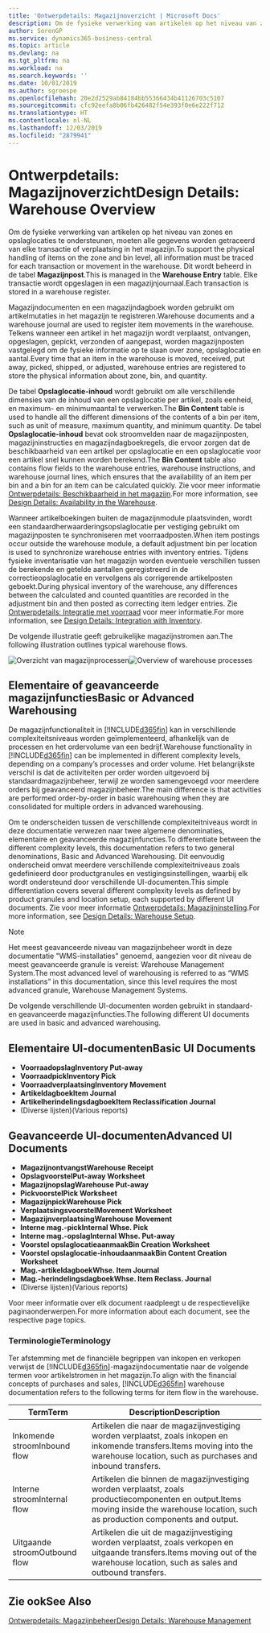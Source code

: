 ```yaml
---
title: 'Ontwerpdetails: Magazijnoverzicht | Microsoft Docs'
description: Om de fysieke verwerking van artikelen op het niveau van zones en opslaglocaties te ondersteunen, moeten alle gegevens worden getraceerd van elke transactie of verplaatsing in het magazijn. Dit wordt beheerd in de tabel **Magazijnpost**. Elke transactie wordt opgeslagen in een magazijnjournaal.
author: SorenGP
ms.service: dynamics365-business-central
ms.topic: article
ms.devlang: na
ms.tgt_pltfrm: na
ms.workload: na
ms.search.keywords: ''
ms.date: 10/01/2019
ms.author: sgroespe
ms.openlocfilehash: 20e2d2529ab84184bb55366434b41126703c5107
ms.sourcegitcommit: cfc92eefa8b06fb426482f54e393f0e6e222f712
ms.translationtype: HT
ms.contentlocale: nl-NL
ms.lasthandoff: 12/03/2019
ms.locfileid: "2879941"
---
```

# <a name="design-details-warehouse-overview"></a><span data-ttu-id="8a987-105">Ontwerpdetails: Magazijnoverzicht</span><span class="sxs-lookup"><span data-stu-id="8a987-105">Design Details: Warehouse Overview</span></span>
<span data-ttu-id="8a987-106">Om de fysieke verwerking van artikelen op het niveau van zones en opslaglocaties te ondersteunen, moeten alle gegevens worden getraceerd van elke transactie of verplaatsing in het magazijn.</span><span class="sxs-lookup"><span data-stu-id="8a987-106">To support the physical handling of items on the zone and bin level, all information must be traced for each transaction or movement in the warehouse.</span></span> <span data-ttu-id="8a987-107">Dit wordt beheerd in de tabel **Magazijnpost**.</span><span class="sxs-lookup"><span data-stu-id="8a987-107">This is managed in the **Warehouse Entry** table.</span></span> <span data-ttu-id="8a987-108">Elke transactie wordt opgeslagen in een magazijnjournaal.</span><span class="sxs-lookup"><span data-stu-id="8a987-108">Each transaction is stored in a warehouse register.</span></span>  

<span data-ttu-id="8a987-109">Magazijndocumenten en een magazijndagboek worden gebruikt om artikelmutaties in het magazijn te registreren.</span><span class="sxs-lookup"><span data-stu-id="8a987-109">Warehouse documents and a warehouse journal are used to register item movements in the warehouse.</span></span> <span data-ttu-id="8a987-110">Telkens wanneer een artikel in het magazijn wordt verplaatst, ontvangen, opgeslagen, gepickt, verzonden of aangepast, worden magazijnposten vastgelegd om de fysieke informatie op te slaan over zone, opslaglocatie en aantal.</span><span class="sxs-lookup"><span data-stu-id="8a987-110">Every time that an item in the warehouse is moved, received, put away, picked, shipped, or adjusted, warehouse entries are registered to store the physical information about zone, bin, and quantity.</span></span>

<span data-ttu-id="8a987-111">De tabel **Opslaglocatie-inhoud** wordt gebruikt om alle verschillende dimensies van de inhoud van een opslaglocatie per artikel, zoals eenheid, en maximum- en minimumaantal te verwerken.</span><span class="sxs-lookup"><span data-stu-id="8a987-111">The **Bin Content** table is used to handle all the different dimensions of the contents of a bin per item, such as unit of measure, maximum quantity, and minimum quantity.</span></span> <span data-ttu-id="8a987-112">De tabel **Opslaglocatie-inhoud** bevat ook stroomvelden naar de magazijnposten, magazijninstructies en magazijndagboekregels, die ervoor zorgen dat de beschikbaarheid van een artikel per opslaglocatie en een opslaglocatie voor een artikel snel kunnen worden berekend.</span><span class="sxs-lookup"><span data-stu-id="8a987-112">The **Bin Content** table also contains flow fields to the warehouse entries, warehouse instructions, and warehouse journal lines, which ensures that the availability of an item per bin and a bin for an item can be calculated quickly.</span></span> <span data-ttu-id="8a987-113">Zie voor meer informatie [Ontwerpdetails: Beschikbaarheid in het magazijn](design-details-availability-in-the-warehouse.md).</span><span class="sxs-lookup"><span data-stu-id="8a987-113">For more information, see [Design Details: Availability in the Warehouse](design-details-availability-in-the-warehouse.md).</span></span>  

<span data-ttu-id="8a987-114">Wanneer artikelboekingen buiten de magazijnmodule plaatsvinden, wordt een standaardherwaarderingsopslaglocatie per vestiging gebruikt om magazijnposten te synchroniseren met voorraadposten.</span><span class="sxs-lookup"><span data-stu-id="8a987-114">When item postings occur outside the warehouse module, a default adjustment bin per location is used to synchronize warehouse entries with inventory entries.</span></span> <span data-ttu-id="8a987-115">Tijdens fysieke inventarisatie van het magazijn worden eventuele verschillen tussen de berekende en getelde aantallen geregistreerd in de correctieopslaglocatie en vervolgens als corrigerende artikelposten geboekt.</span><span class="sxs-lookup"><span data-stu-id="8a987-115">During physical inventory of the warehouse, any differences between the calculated and counted quantities are recorded in the adjustment bin and then posted as correcting item ledger entries.</span></span> <span data-ttu-id="8a987-116">Zie [Ontwerpdetails: Integratie met voorraad](design-details-integration-with-inventory.md) voor meer informatie.</span><span class="sxs-lookup"><span data-stu-id="8a987-116">For more information, see [Design Details: Integration with Inventory](design-details-integration-with-inventory.md).</span></span>  

<span data-ttu-id="8a987-117">De volgende illustratie geeft gebruikelijke magazijnstromen aan.</span><span class="sxs-lookup"><span data-stu-id="8a987-117">The following illustration outlines typical warehouse flows.</span></span>  

<span data-ttu-id="8a987-118">![Overzicht van magazijnprocessen](media/design_details_warehouse_management_overview.png "Overzicht van magazijnprocessen")</span><span class="sxs-lookup"><span data-stu-id="8a987-118">![Overview of warehouse processes](media/design_details_warehouse_management_overview.png "Overview of warehouse processes")</span></span>  

## <a name="basic-or-advanced-warehousing"></a><span data-ttu-id="8a987-119">Elementaire of geavanceerde magazijnfuncties</span><span class="sxs-lookup"><span data-stu-id="8a987-119">Basic or Advanced Warehousing</span></span>  
<span data-ttu-id="8a987-120">De magazijnfunctionaliteit in [!INCLUDE[d365fin](includes/d365fin_md.md)] kan in verschillende complexiteitsniveaus worden geïmplementeerd, afhankelijk van de processen en het ordervolume van een bedrijf.</span><span class="sxs-lookup"><span data-stu-id="8a987-120">Warehouse functionality in [!INCLUDE[d365fin](includes/d365fin_md.md)] can be implemented in different complexity levels, depending on a company’s processes and order volume.</span></span> <span data-ttu-id="8a987-121">Het belangrijkste verschil is dat de activiteiten per order worden uitgevoerd bij standaardmagazijnbeheer, terwijl ze worden samengevoegd voor meerdere orders bij geavanceerd magazijnbeheer.</span><span class="sxs-lookup"><span data-stu-id="8a987-121">The main difference is that activities are performed order-by-order in basic warehousing when they are consolidated for multiple orders in advanced warehousing.</span></span>  

 <span data-ttu-id="8a987-122">Om te onderscheiden tussen de verschillende complexiteitniveaus wordt in deze documentatie verwezen naar twee algemene denominaties, elementaire en geavanceerde magazijnfuncties.</span><span class="sxs-lookup"><span data-stu-id="8a987-122">To differentiate between the different complexity levels, this documentation refers to two general denominations, Basic and Advanced Warehousing.</span></span> <span data-ttu-id="8a987-123">Dit eenvoudig onderscheid omvat meerdere verschillende complexiteitniveaus zoals gedefinieerd door productgranules en vestigingsinstellingen, waarbij elk wordt ondersteund door verschillende UI-documenten.</span><span class="sxs-lookup"><span data-stu-id="8a987-123">This simple differentiation covers several different complexity levels as defined by product granules and location setup, each supported by different UI documents.</span></span> <span data-ttu-id="8a987-124">Zie voor meer informatie [Ontwerpdetails: Magazijninstelling](design-details-warehouse-setup.md).</span><span class="sxs-lookup"><span data-stu-id="8a987-124">For more information, see [Design Details: Warehouse Setup](design-details-warehouse-setup.md).</span></span>  

> [!NOTE]  
>  <span data-ttu-id="8a987-125">Het meest geavanceerde niveau van magazijnbeheer wordt in deze documentatie "WMS-installaties" genoemd, aangezien voor dit niveau de meest geavanceerde granule is vereist: Warehouse Management System.</span><span class="sxs-lookup"><span data-stu-id="8a987-125">The most advanced level of warehousing is referred to as “WMS installations” in this documentation, since this level requires the most advanced granule, Warehouse Management Systems.</span></span>  

 <span data-ttu-id="8a987-126">De volgende verschillende UI-documenten worden gebruikt in standaard- en geavanceerde magazijnfuncties.</span><span class="sxs-lookup"><span data-stu-id="8a987-126">The following different UI documents are used in basic and advanced warehousing.</span></span>  

## <a name="basic-ui-documents"></a><span data-ttu-id="8a987-127">Elementaire UI-documenten</span><span class="sxs-lookup"><span data-stu-id="8a987-127">Basic UI Documents</span></span>  

-   <span data-ttu-id="8a987-128">**Voorraadopslag**</span><span class="sxs-lookup"><span data-stu-id="8a987-128">**Inventory Put-away**</span></span>  
-   <span data-ttu-id="8a987-129">**Voorraadpick**</span><span class="sxs-lookup"><span data-stu-id="8a987-129">**Inventory Pick**</span></span>  
-   <span data-ttu-id="8a987-130">**Voorraadverplaatsing**</span><span class="sxs-lookup"><span data-stu-id="8a987-130">**Inventory Movement**</span></span>  
-   <span data-ttu-id="8a987-131">**Artikeldagboek**</span><span class="sxs-lookup"><span data-stu-id="8a987-131">**Item Journal**</span></span>  
-   <span data-ttu-id="8a987-132">**Artikelherindelingsdagboek**</span><span class="sxs-lookup"><span data-stu-id="8a987-132">**Item Reclassification Journal**</span></span>  
-   <span data-ttu-id="8a987-133">(Diverse lijsten)</span><span class="sxs-lookup"><span data-stu-id="8a987-133">(Various reports)</span></span>  

## <a name="advanced-ui-documents"></a><span data-ttu-id="8a987-134">Geavanceerde UI-documenten</span><span class="sxs-lookup"><span data-stu-id="8a987-134">Advanced UI Documents</span></span>  

-   <span data-ttu-id="8a987-135">**Magazijnontvangst**</span><span class="sxs-lookup"><span data-stu-id="8a987-135">**Warehouse Receipt**</span></span>  
-   <span data-ttu-id="8a987-136">**Opslagvoorstel**</span><span class="sxs-lookup"><span data-stu-id="8a987-136">**Put-away Worksheet**</span></span>  
-   <span data-ttu-id="8a987-137">**Magazijnopslag**</span><span class="sxs-lookup"><span data-stu-id="8a987-137">**Warehouse Put-away**</span></span>  
-   <span data-ttu-id="8a987-138">**Pickvoorstel**</span><span class="sxs-lookup"><span data-stu-id="8a987-138">**Pick Worksheet**</span></span>  
-   <span data-ttu-id="8a987-139">**Magazijnpick**</span><span class="sxs-lookup"><span data-stu-id="8a987-139">**Warehouse Pick**</span></span>  
-   <span data-ttu-id="8a987-140">**Verplaatsingsvoorstel**</span><span class="sxs-lookup"><span data-stu-id="8a987-140">**Movement Worksheet**</span></span>  
-   <span data-ttu-id="8a987-141">**Magazijnverplaatsing**</span><span class="sxs-lookup"><span data-stu-id="8a987-141">**Warehouse Movement**</span></span>  
-   <span data-ttu-id="8a987-142">**Interne mag.-pick**</span><span class="sxs-lookup"><span data-stu-id="8a987-142">**Internal Whse. Pick**</span></span>  
-   <span data-ttu-id="8a987-143">**Interne mag.-opslag**</span><span class="sxs-lookup"><span data-stu-id="8a987-143">**Internal Whse. Put-away**</span></span>  
-   <span data-ttu-id="8a987-144">**Voorstel opslaglocatieaanmaak**</span><span class="sxs-lookup"><span data-stu-id="8a987-144">**Bin Creation Worksheet**</span></span>  
-   <span data-ttu-id="8a987-145">**Voorstel opslaglocatie-inhoudaanmaak**</span><span class="sxs-lookup"><span data-stu-id="8a987-145">**Bin Content Creation Worksheet**</span></span>  
-   <span data-ttu-id="8a987-146">**Mag.-artikeldagboek**</span><span class="sxs-lookup"><span data-stu-id="8a987-146">**Whse. Item Journal**</span></span>  
-   <span data-ttu-id="8a987-147">**Mag.-herindelingsdagboek**</span><span class="sxs-lookup"><span data-stu-id="8a987-147">**Whse. Item Reclass. Journal**</span></span>  
-   <span data-ttu-id="8a987-148">(Diverse lijsten)</span><span class="sxs-lookup"><span data-stu-id="8a987-148">(Various reports)</span></span>  

<span data-ttu-id="8a987-149">Voor meer informatie over elk document raadpleegt u de respectievelijke paginaonderwerpen.</span><span class="sxs-lookup"><span data-stu-id="8a987-149">For more information about each document, see the respective page topics.</span></span>  

### <a name="terminology"></a><span data-ttu-id="8a987-150">Terminologie</span><span class="sxs-lookup"><span data-stu-id="8a987-150">Terminology</span></span>  
<span data-ttu-id="8a987-151">Ter afstemming met de financiële begrippen van inkopen en verkopen verwijst de [!INCLUDE[d365fin](includes/d365fin_md.md)]-magazijndocumentatie naar de volgende termen voor artikelstromen in het magazijn.</span><span class="sxs-lookup"><span data-stu-id="8a987-151">To align with the financial concepts of purchases and sales, [!INCLUDE[d365fin](includes/d365fin_md.md)] warehouse documentation refers to the following terms for item flow in the warehouse.</span></span>  

|<span data-ttu-id="8a987-152">Term</span><span class="sxs-lookup"><span data-stu-id="8a987-152">Term</span></span>|<span data-ttu-id="8a987-153">Description</span><span class="sxs-lookup"><span data-stu-id="8a987-153">Description</span></span>|  
|----------|---------------------------------------|  
|<span data-ttu-id="8a987-154">Inkomende stroom</span><span class="sxs-lookup"><span data-stu-id="8a987-154">Inbound flow</span></span>|<span data-ttu-id="8a987-155">Artikelen die naar de magazijnvestiging worden verplaatst, zoals inkopen en inkomende transfers.</span><span class="sxs-lookup"><span data-stu-id="8a987-155">Items moving into the warehouse location, such as purchases and inbound transfers.</span></span>|  
|<span data-ttu-id="8a987-156">Interne stroom</span><span class="sxs-lookup"><span data-stu-id="8a987-156">Internal flow</span></span>|<span data-ttu-id="8a987-157">Artikelen die binnen de magazijnvestiging worden verplaatst, zoals productiecomponenten en output.</span><span class="sxs-lookup"><span data-stu-id="8a987-157">Items moving inside the warehouse location, such as production components and output.</span></span>|  
|<span data-ttu-id="8a987-158">Uitgaande stroom</span><span class="sxs-lookup"><span data-stu-id="8a987-158">Outbound flow</span></span>|<span data-ttu-id="8a987-159">Artikelen die uit de magazijnvestiging worden verplaatst, zoals verkopen en uitgaande transfers.</span><span class="sxs-lookup"><span data-stu-id="8a987-159">Items moving out of the warehouse location, such as sales and outbound transfers.</span></span>|  

## <a name="see-also"></a><span data-ttu-id="8a987-160">Zie ook</span><span class="sxs-lookup"><span data-stu-id="8a987-160">See Also</span></span>  
 [<span data-ttu-id="8a987-161">Ontwerpdetails: Magazijnbeheer</span><span class="sxs-lookup"><span data-stu-id="8a987-161">Design Details: Warehouse Management</span></span>](design-details-warehouse-management.md)
